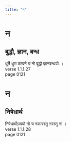 ```yaml
---
title: "न"
---
```


# न
## बुद्धौ, ज्ञान, बन्ध
धूर्ते धुरा कम्पने च नो बुद्धौ ज्ञानबन्धयोः ।<BR>verse 1.1.1.27<BR>page 0121

# न
## निषेधार्थ
निषेधार्थेऽव्ययो नो च नकारस्तु नरस्तु ना ।<BR>verse 1.1.1.28<BR>page 0121

